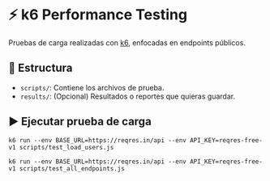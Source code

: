 # ⚡ k6 Performance Testing

Pruebas de carga realizadas con [k6](https://k6.io/), enfocadas en endpoints públicos.

## 📁 Estructura

- `scripts/`: Contiene los archivos de prueba.
- `results/`: (Opcional) Resultados o reportes que quieras guardar.
  
## ▶️ Ejecutar prueba de carga

    k6 run --env BASE_URL=https://reqres.in/api --env API_KEY=reqres-free-v1 scripts/test_load_users.js

    k6 run --env BASE_URL=https://reqres.in/api --env API_KEY=reqres-free-v1 scripts/test_all_endpoints.js


